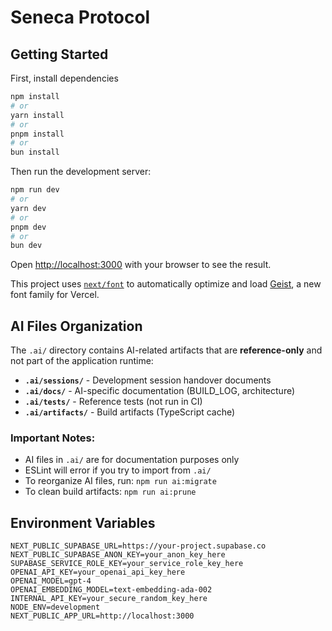 # Seneca Protocol

## Getting Started

First, install dependencies

```bash
npm install
# or
yarn install
# or
pnpm install
# or
bun install
```

Then run the development server:

```bash
npm run dev
# or
yarn dev
# or
pnpm dev
# or
bun dev
```

Open [http://localhost:3000](http://localhost:3000) with your browser to see the result.

This project uses [`next/font`](https://nextjs.org/docs/app/building-your-application/optimizing/fonts) to automatically optimize and load [Geist](https://vercel.com/font), a new font family for Vercel.

## AI Files Organization

The `.ai/` directory contains AI-related artifacts that are **reference-only** and not part of the application runtime:

- **`.ai/sessions/`** - Development session handover documents
- **`.ai/docs/`** - AI-specific documentation (BUILD_LOG, architecture)
- **`.ai/tests/`** - Reference tests (not run in CI)
- **`.ai/artifacts/`** - Build artifacts (TypeScript cache)

### Important Notes:
- AI files in `.ai/` are for documentation purposes only
- ESLint will error if you try to import from `.ai/`
- To reorganize AI files, run: `npm run ai:migrate`
- To clean build artifacts: `npm run ai:prune`

## Environment Variables

```
NEXT_PUBLIC_SUPABASE_URL=https://your-project.supabase.co
NEXT_PUBLIC_SUPABASE_ANON_KEY=your_anon_key_here
SUPABASE_SERVICE_ROLE_KEY=your_service_role_key_here
OPENAI_API_KEY=your_openai_api_key_here
OPENAI_MODEL=gpt-4
OPENAI_EMBEDDING_MODEL=text-embedding-ada-002
INTERNAL_API_KEY=your_secure_random_key_here
NODE_ENV=development
NEXT_PUBLIC_APP_URL=http://localhost:3000
```
